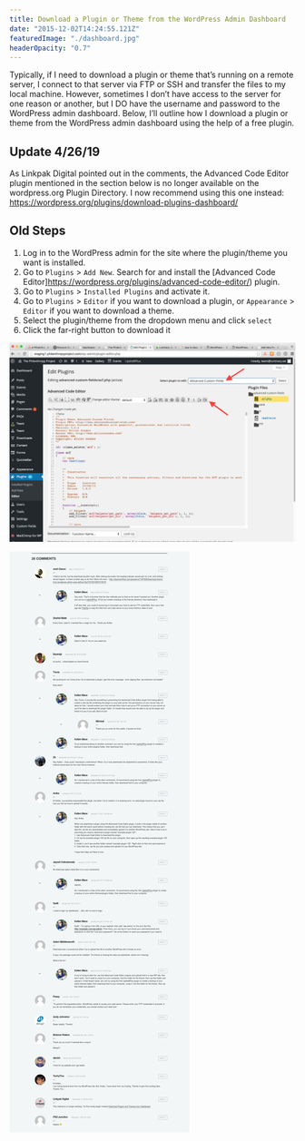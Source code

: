 ```yaml
---
title: Download a Plugin or Theme from the WordPress Admin Dashboard
date: "2015-12-02T14:24:55.121Z"
featuredImage: "./dashboard.jpg"
headerOpacity: "0.7"
---
```


Typically, if I need to download a plugin or theme that’s running on a remote server, I connect to that server via FTP or SSH and transfer the files to my local machine. However, sometimes I don’t have access to the server for one reason or another, but I DO have the username and password to the WordPress admin dashboard. Below, I’ll outline how I download a plugin or theme from the WordPress admin dashboard using the help of a free plugin.

## Update 4/26/19

As Linkpak Digital pointed out in the comments, the Advanced Code Editor plugin mentioned in the section below is no longer available on the wordpress.org Plugin Directory. I now recommend using this one instead:
<https://wordpress.org/plugins/download-plugins-dashboard/>

## Old Steps
1. Log in to the WordPress admin for the site where the plugin/theme you want is installed.
1. Go to `Plugins` > `Add New`. Search for and install the [Advanced Code Editor]https://wordpress.org/plugins/advanced-code-editor/) plugin.
1. Go to `Plugins` > `Installed Plugins` and activate it.
1. Go to `Plugins` > `Editor` if you want to download a plugin, or `Appearance` > `Editor` if you want to download a theme.
1. Select the plugin/theme from the dropdown menu and click `select`
1. Click the far-right button to download it

![Advanced Code Editor screenshot](./advanced-code-editor.png)

![comments](./comments.jpg)

